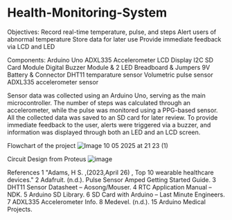 # Health-Monitoring-System
Objectives:
Record real-time temperature, pulse, and steps
Alert users of abnormal temperature
Store data for later use
Provide immediate feedback via LCD and LED

Components:
Arduino Uno
ADXL335 Accelerometer
LCD Display I2C
SD Card Module
Digital Buzzer Module &  2 LED
Breadboard & Jumpers
9V Battery & Connector
DHT11 temparature sensor
Volumetric pulse sensor
ADXL335 accelerometer sensor

Sensor data was collected using an Arduino Uno, serving as the main microcontroller. The number of steps was calculated through an accelerometer, while the pulse was monitored using a PPG-based sensor. All the collected data was saved to an SD card for later review. To provide immediate feedback to the user, alerts were triggered via a buzzer, and information was displayed through both an LED and an LCD screen.

Flowchart of the project
![Image 10 05 2025 at 21 23 (1)](https://github.com/user-attachments/assets/9cc74345-414d-44db-b959-1bfde73e4bf7)


Circuit Design from Proteus
![image](https://github.com/user-attachments/assets/06d59b48-8fe8-471b-9ea3-b3963db30da9)



References
1	"Adams, H S. ,(2023,April 26) , Top 10 wearable healthcare devices."
2	Adafruit. (n.d.). Pulse Sensor Amped Getting Started Guide. 
3	DHT11 Sensor Datasheet – Aosong/Mouser.
4	RTC Application Manual – NDK.
5	Arduino SD Library.
6	SD Card with Arduino – Last Minute Engineers.
7	ADXL335 Accelerometer Info.
8	Medevel. (n.d.). 15 Arduino Medical Projects.
